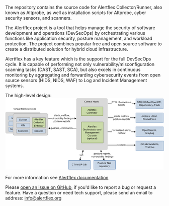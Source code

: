 The repository contains the source code for Alertflex Collector/Runner, also known as Altprobe, as well as installation scripts for Altprobe, cyber security sensors, and scanners.

The Alertflex project is a tool that helps manage the security of software development and operations (DevSecOps) by orchestrating various functions like application security, posture management, and workload protection. The project combines popular free and open source software to create a distributed solution for hybrid cloud infrastructure.

Alertflex has a key feature which is the support for the full DevSecOps cycle. It is capable of performing not only vulnerability/misconfiguration scanning tasks (DAST, SAST, SCA), but also excels in continuous monitoring by aggregating and forwarding cybersecurity events from open source sensors (HIDS, NIDS, WAF) to Log and Incident Management systems.

The high-level design:
![](https://github.com/alertflex/altprobe/blob/master/img/arch.png)

For more information see [Alertflex documentation](https://alertflex.github.io/doc)

Please [open an issue on GitHub](https://github.com/alertflex/altprobe/issues), if you'd like to report a bug or request a feature.
Have a question or need tech support, please send an email to address: info@alertflex.org

